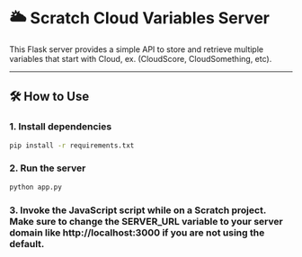 # 🌥️ Scratch Cloud Variables Server

This Flask server provides a simple API to store and retrieve multiple variables that start with Cloud, ex. (CloudScore, CloudSomething, etc).

---

## 🛠️ How to Use

### 1. Install dependencies

```bash
pip install -r requirements.txt
```
### 2. Run the server

```bash
python app.py
```

### 3. Invoke the JavaScript script while on a Scratch project. Make sure to change the SERVER_URL variable to your server domain like http://localhost:3000 if you are not using the default.
